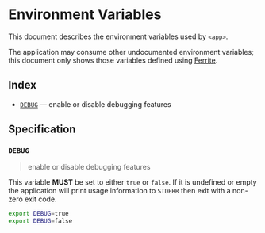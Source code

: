 # Environment Variables

This document describes the environment variables used by `<app>`.

The application may consume other undocumented environment variables; this
document only shows those variables defined using [Ferrite].

## Index

- [`DEBUG`](#DEBUG) — enable or disable debugging features

## Specification

### `DEBUG`

> enable or disable debugging features

This variable **MUST** be set to either `true` or `false`. If it is undefined or
empty the application will print usage information to `STDERR` then exit with a
non-zero exit code.

```bash
export DEBUG=true
export DEBUG=false
```

<!-- references -->

[ferrite]: https://github.com/dogmatiq/ferrite
